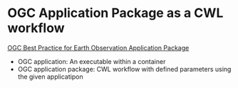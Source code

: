# OGC Application Package as a CWL workflow

[OGC Best Practice for Earth Observation Application Package](https://docs.ogc.org/bp/20-089r1.html)

- OGC application: An executable within a container 
- OGC application package: CWL workflow with defined parameters using the given applicatipon